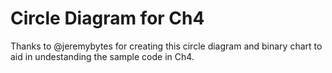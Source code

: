 # Circle Diagram for Ch4

Thanks to @jeremybytes for creating this circle diagram and binary chart to aid in undestanding the sample code in Ch4.
